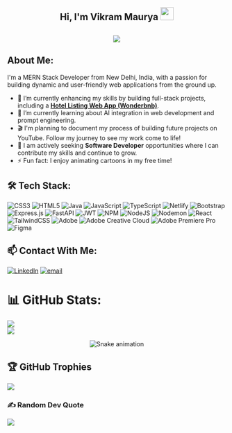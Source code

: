 <h2 align="center">Hi, I'm Vikram Maurya  <img src="https://user-images.githubusercontent.com/39955420/147578264-bae0526c-028a-49d2-8af8-d08bb4edbd2a.gif" height="30" width="30"></h2>

<h2 align="center"><img src="https://blogger.googleusercontent.com/img/a/AVvXsEj5it4SUhr33g1P_0oXUaKOhO5NRHaTdNozBMnSIC1odWuPI5_Bv0p9ZHXJpNeGE7WbP3AtHkj84Fyy0mefZEHUzVUFTLJHClZm1xf2UOrrMVPkz3QeVdkXk0t1QnuXxdV65sWs54jLP_Rp3C1fAQHNqLj2Llg7YJ4Tsz1nM1psmYiWcmfTHHKVwQI7Dac"></h2>


<h2>About Me: </h2>
I'm a MERN Stack Developer from New Delhi, India, with a passion for building dynamic and user-friendly web applications from the ground up.

- 🔭 I’m currently enhancing my skills by building full-stack projects, including a **[Hotel Listing Web App (Wonderbnb)](https://github.com/imvikrammaurya/wonderbnb)**.
- 🌱 I’m currently learning about AI integration in web development and prompt engineering.
- 🎬 I'm planning to document my process of building future projects on YouTube. Follow my journey to see my work come to life!
- 💼 I am actively seeking **Software Developer** opportunities where I can contribute my skills and continue to grow.
- ⚡ Fun fact: I enjoy animating cartoons in my free time! 


<h2> 🛠 Tech Stack: </h2> 

![CSS3](https://img.shields.io/badge/css3-%231572B6.svg?style=for-the-badge&logo=css3&logoColor=white) ![HTML5](https://img.shields.io/badge/html5-%23E34F26.svg?style=for-the-badge&logo=html5&logoColor=white) ![Java](https://img.shields.io/badge/java-%23ED8B00.svg?style=for-the-badge&logo=openjdk&logoColor=white) ![JavaScript](https://img.shields.io/badge/javascript-%23323330.svg?style=for-the-badge&logo=javascript&logoColor=%23F7DF1E) ![TypeScript](https://img.shields.io/badge/typescript-%23007ACC.svg?style=for-the-badge&logo=typescript&logoColor=white) ![Netlify](https://img.shields.io/badge/netlify-%23000000.svg?style=for-the-badge&logo=netlify&logoColor=#00C7B7) ![Bootstrap](https://img.shields.io/badge/bootstrap-%238511FA.svg?style=for-the-badge&logo=bootstrap&logoColor=white) ![Express.js](https://img.shields.io/badge/express.js-%23404d59.svg?style=for-the-badge&logo=express&logoColor=%2361DAFB) ![FastAPI](https://img.shields.io/badge/FastAPI-005571?style=for-the-badge&logo=fastapi) ![JWT](https://img.shields.io/badge/JWT-black?style=for-the-badge&logo=JSON%20web%20tokens) ![NPM](https://img.shields.io/badge/NPM-%23CB3837.svg?style=for-the-badge&logo=npm&logoColor=white) ![NodeJS](https://img.shields.io/badge/node.js-6DA55F?style=for-the-badge&logo=node.js&logoColor=white) ![Nodemon](https://img.shields.io/badge/NODEMON-%23323330.svg?style=for-the-badge&logo=nodemon&logoColor=%BBDEAD) ![React](https://img.shields.io/badge/react-%2320232a.svg?style=for-the-badge&logo=react&logoColor=%2361DAFB) ![TailwindCSS](https://img.shields.io/badge/tailwindcss-%2338B2AC.svg?style=for-the-badge&logo=tailwind-css&logoColor=white) ![Adobe](https://img.shields.io/badge/adobe-%23FF0000.svg?style=for-the-badge&logo=adobe&logoColor=white) ![Adobe Creative Cloud](https://img.shields.io/badge/Adobe%20Creative%20Cloud-DA1F26.svg?style=for-the-badge&logo=Adobe%20Creative%20Cloud&logoColor=white) ![Adobe Premiere Pro](https://img.shields.io/badge/Adobe%20Premiere%20Pro-9999FF.svg?style=for-the-badge&logo=Adobe%20Premiere%20Pro&logoColor=white) ![Figma](https://img.shields.io/badge/figma-%23F24E1E.svg?style=for-the-badge&logo=figma&logoColor=white) 


## 📫 Contact With Me:
[![LinkedIn](https://img.shields.io/badge/LinkedIn-%230077B5.svg?logo=linkedin&logoColor=white)](https://linkedin.com/in/imvikrammaurya) [![email](https://img.shields.io/badge/Email-D14836?logo=gmail&logoColor=white)](mailto:mauryavikram48@gmail.com) 


# 📊 GitHub Stats:
![](https://nirzak-streak-stats.vercel.app/?user=imvikrammaurya&theme=dark&hide_border=false)<br/>
![](https://github-readme-stats.vercel.app/api/top-langs/?username=imvikrammaurya&theme=dark&hide_border=false&include_all_commits=true&count_private=false&layout=compact)

<div align="center">
  <img src="https://profile-readme-generator.com/assets/snake.svg" alt="Snake animation" />
</div>

## 🏆 GitHub Trophies
![](https://github-profile-trophy.vercel.app/?username=imvikrammaurya&theme=radical&no-frame=false&no-bg=true&margin-w=4)

### ✍️ Random Dev Quote 
![](https://quotes-github-readme.vercel.app/api?type=horizontal&theme=radical)


